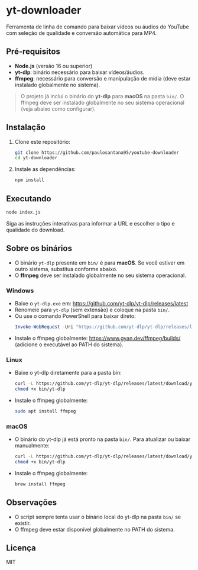 # yt-downloader

Ferramenta de linha de comando para baixar vídeos ou áudios do YouTube com seleção de qualidade e conversão automática para MP4.

## Pré-requisitos

- **Node.js** (versão 16 ou superior)
- **yt-dlp**: binário necessário para baixar vídeos/áudios.
- **ffmpeg**: necessário para conversão e manipulação de mídia (deve estar instalado globalmente no sistema).

> O projeto já inclui o binário do **yt-dlp** para **macOS** na pasta `bin/`. O ffmpeg deve ser instalado globalmente no seu sistema operacional (veja abaixo como configurar).

## Instalação

1. Clone este repositório:
   ```sh
   git clone https://github.com/paulosantana95/youtube-downloader
   cd yt-downloader
   ```
2. Instale as dependências:
   ```sh
   npm install
   ```


## Executando

```sh
node index.js
```

Siga as instruções interativas para informar a URL e escolher o tipo e qualidade do download.


## Sobre os binários

- O binário `yt-dlp` presente em `bin/` é para **macOS**. Se você estiver em outro sistema, substitua conforme abaixo.
- O **ffmpeg** deve ser instalado globalmente no seu sistema operacional.

### Windows
- Baixe o `yt-dlp.exe` em: https://github.com/yt-dlp/yt-dlp/releases/latest
- Renomeie para `yt-dlp` (sem extensão) e coloque na pasta `bin/`.
- Ou use o comando PowerShell para baixar direto:
  ```powershell
  Invoke-WebRequest -Uri "https://github.com/yt-dlp/yt-dlp/releases/latest/download/yt-dlp.exe" -OutFile ".\bin\yt-dlp"
  ```
- Instale o ffmpeg globalmente: https://www.gyan.dev/ffmpeg/builds/ (adicione o executável ao PATH do sistema).

### Linux
- Baixe o yt-dlp diretamente para a pasta bin:
  ```sh
  curl -L https://github.com/yt-dlp/yt-dlp/releases/latest/download/yt-dlp -o bin/yt-dlp
  chmod +x bin/yt-dlp
  ```
- Instale o ffmpeg globalmente:
  ```sh
  sudo apt install ffmpeg
  ```

### macOS
- O binário do yt-dlp já está pronto na pasta `bin/`. Para atualizar ou baixar manualmente:
  ```sh
  curl -L https://github.com/yt-dlp/yt-dlp/releases/latest/download/yt-dlp_macos -o bin/yt-dlp
  chmod +x bin/yt-dlp
  ```
- Instale o ffmpeg globalmente:
  ```sh
  brew install ffmpeg
  ```

## Observações
- O script sempre tenta usar o binário local do yt-dlp na pasta `bin/` se existir.
- O ffmpeg deve estar disponível globalmente no PATH do sistema.

## Licença
MIT
